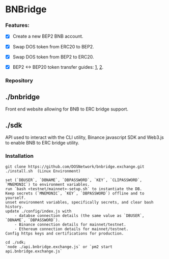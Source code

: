 # BNBridge

### Features:
- [x] Create a new BEP2 BNB account.
- [x] Swap DOS token from ERC20 to BEP2.
- [x] Swap DOS token from BEP2 to ERC20.
- [x] BEP2 <-> BEP20 token transfer guides: [1](https://medium.com/spartanprotocol/swap-bep2-token-for-its-bep20-equivalent-a5054eec314d), [2](https://community.trustwallet.com/t/how-to-swap-twt-bep2-to-twt-bep20/72718).


### Repository
## ./bnbridge
Front end website allowing for BNB to ERC bridge support.

## ./sdk
API used to interact with the CLI utility, Binance javascript SDK and Web3.js to enable BNB to ERC bridge utility.


### Installation
    git clone https://github.com/DOSNetwork/bnbridge.exchange.git
    ./install.sh  (Linux Environment)

    set (`DBUSER`, `DBNAME`, `DBPASSWORD`, `KEY`, `CLIPASSWORD`, `MNEMONIC`) to environment variables.
    run `bash <testnet/mainnet>-setup.sh` to instantiate the DB.
    Keep secrets (`MNEMONIC`, `KEY`, `DBPASSWORD`) offline and to yourself.
    unset environment variables, specifically secrets, and clear bash history.
    update ./config/index.js with
        - databse connection details (the same value as `DBUSER`, `DBNAME`, `DBPASSWORD`).
        - Binance connection details for mainnet/testnet.
        - Ethereum connection details for mainnet/testnet.
    Config https keys and certifications for production.

    cd ./sdk;
    `node ./api.bnbridge.exchange.js` or `pm2 start api.bnbridge.exchange.js`
